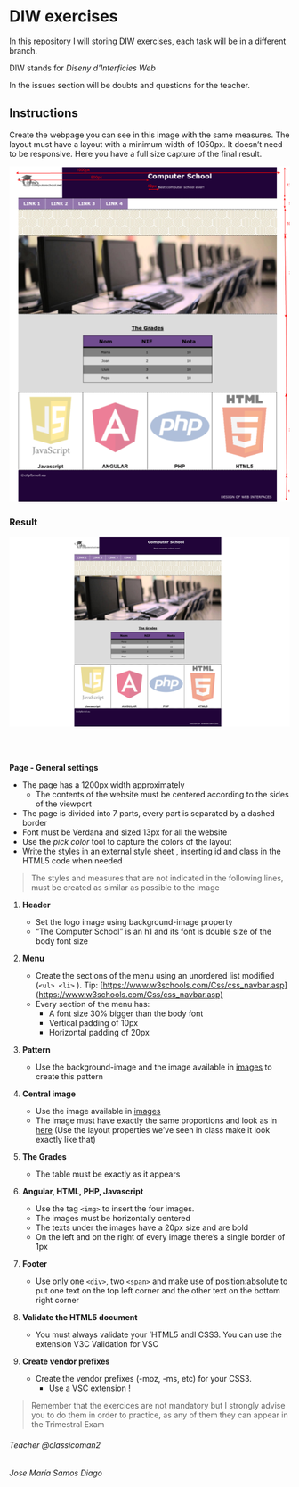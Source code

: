 # DIW exercises

In this repository I will storing DIW exercises, each task will be in a different branch.

DIW stands for *Diseny d'Interficies Web*

In the issues section will be doubts and questions for the teacher.

## Instructions

Create the webpage you can see in this image with the same measures. The layout must have a layout with a minimum width of 1050px. It doesn’t need to be responsive.
Here you have a full size capture of the final result.

![exercisi.png](docs/webpage.png)

### Result
![resultat.png](docs/capture.png)

<br/><br/>

**Page - General settings**

 - The page has a 1200px width approximately
   - The contents of the website must be centered according to the sides of the viewport
 - The page is divided into 7 parts, every part is separated by a dashed border 
 - Font must be Verdana and sized 13px for all the website
 - Use the *pick color* tool to capture the colors of the layout
 - Write the styles in an external style sheet ,  inserting  id  and  class  in the HTML5 code when needed

> The styles and measures that are not indicated in the following lines, must be created as similar as possible to the image

 1. **Header**
    - Set the logo image using background-image property 
    - “The Computer School” is an h1 and its font is double size of the body font size
 2. **Menu**
    - Create the sections of the menu using an unordered list modified (`<ul> <li>` ).  Tip: [https://www.w3schools.com/Css/css_navbar.asp](https://www.w3schools.com/Css/css_navbar.asp)
    - Every section of the menu has:
      - A font size 30% bigger than the body font
      - Vertical padding of 10px 
      - Horizontal padding of 20px

 3. **Pattern**
    - Use the background-image and the image available in [images](docs/imatges.zip) to create this pattern

 4. **Central image**
    - Use the image available in [images](docs/imatges.zip)
    - The image must have exactly the same proportions and look as in [here](docs/webpage.png) (Use the layout properties we’ve seen in class make it look exactly like that)

 5. **The Grades**
    - The table must be exactly as it appears

 6. **Angular, HTML, PHP, Javascript**
    - Use the tag `<img>` to insert the four images. 
    - The images must be horizontally centered
    - The texts under the images have a 20px size and are bold
    - On the left and on the right of every image there’s a single border of 1px

 7. **Footer**
    - Use only one `<div>`, two `<span>` and make use of position:absolute to put one text on the top left corner and the other text on the bottom right corner

 8. **Validate the HTML5 document**
    - You must always validate your ’HTML5 andl CSS3. You can use the extension V3C Validation for VSC

 9. **Create vendor prefixes**
    - Create the vendor prefixes (-moz, -ms, etc) for your CSS3. 
      - Use a VSC extension !

> Remember that the exercices are not mandatory but I strongly advise you to do them in order to practice, as any of them they can appear in the Trimestral Exam

###### Teacher @classicoman2

###### Jose María Samos Diago